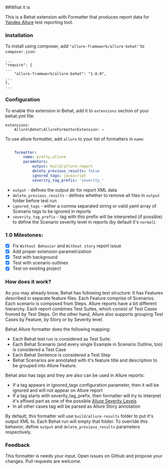 ##What it is

This is a Behat extension with Formatter that produces report data for [Yandex Allure](http://allure.qatools.ru/) test
reporting tool.

### Installation

To install using composer, add `"allure-framework/allure-behat"` to `composer.json`:

    ...
    "require": {
    ...
        "allure-framework/allure-behat": "1.0.0",
    ...
    },
    ...

### Configuration

To enable this extension in Behat, add it to `extensions` section of your behat.yml file:

    extensions:
        Allure\Behat\AllureFormatterExtension: ~

To use allure formatter, add `allure` to your list of formatters in `name`:

```yml

    formatter:
        name: pretty,allure
        parameters:
            output: build/allure-report
            delete_previous_results: false
            ignored_tags: javascript
            severity_tag_prefix: 'severity_'

```

 - `output` - defines the output dir for report XML data
 - `delete_previous_results` - defines whether to remove all files in `output` folder before test run
 - `ignored_tags` - either a comma separated string or valid yaml array of Scenario tags to be ignored in reports
 - `severity_tag_prefix` - tag with this prefix will be interpreted (if possible) to define the Scenario severity level
 in reports (by default it's `normal`).

### 1.0 Milestones:

 - [x] Fix `Without Behavior` and `Without story` report issue
 - [x] Add proper extension parametrization
 - [x] Test with background
 - [x] Test with scenario outlines
 - [x] Test on existing project

### How does it work?

As you may already know, Behat has following test structure: It has Features described in separate feature files.
Each Feature comprise of Scenarios. Each scenario is composed from Steps. Allure reports have a bit different hierarchy.
Each report combines Test Suites, which consist of Test Cases fromed by Test Steps.
On the other hand, Allure also supports grouping Test Cases by Feature, by Story or by Severity level.

Behat Allure formatter does the following mapping:

 - Each Behat test run is considered as Test Suite.
 - Each Behat Scenario (and every single Example in Scenario Outline, too) is considered a Test Case
 - Each Behat Sentence is considered a Test Step
 - Behat Scenarios are annotated with it's feature title and description to be grouped into Allure Feature.

Behat also has tags and they are also can be used in Allure reports:

 - If a tag appears in ignored_tags configuration parameter, then it will be ignored and will not appear on Allure report
 - If a tag starts with severity_tag_prefix, then formatter will try to interpret it's affixed part as one of the possible
[Allure Severity Levels](https://github.com/allure-framework/allure-php-adapter-api/blob/master/src/Yandex/Allure/Adapter/Model/SeverityLevel.php)
 - In all other cases tag will be parsed as Allure Story annotation

By default, this formatter will use `build/allure-results` folder to put it's output XML to. Each Behat run will empty
that folder. To override this behavior, define `output` and `delete_previous_results` parameters respectively.


### Feedback

This formatter is needs your input. Open issues on Github and propose your changes. Pull requests are welcome.
